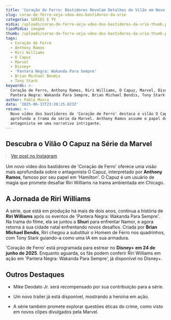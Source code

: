 ```yaml
---
title: 'Coração de Ferro: Bastidores Revelam Detalhes do Vilão em Novo Vídeo'
slug: corao-de-ferro-veja-vdeo-dos-bastidores-da-srie
categoria: SÉRIES E TV
midia: /uploads/corao-de-ferro-veja-vdeo-dos-bastidores-da-srie-thumb.png
tipoMidia: imagem
thumb: /uploads/corao-de-ferro-veja-vdeo-dos-bastidores-da-srie-thumb.png
tags:
  - Coração de Ferro
  - Anthony Ramos
  - Riri Williams
  - O Capuz
  - Marvel
  - Disney+
  - 'Pantera Negra: Wakanda Para Sempre'
  - Brian Michael Bendis
  - Tony Stark
keywords: >-
  Coração de Ferro, Anthony Ramos, Riri Williams, O Capuz, Marvel, Disney+,
  Pantera Negra: Wakanda Para Sempre, Brian Michael Bendis, Tony Stark
author: Pablo Moura
data: '2025-06-13T23:20:25.023Z'
resumo: >-
  Novo vídeo dos bastidores de 'Coração de Ferro' destaca o vilão O Capuz e
  aprofunda a trama da série da Marvel. Anthony Ramos assume o papel do
  antagonista em uma narrativa intrigante.
---
```


## Descubra o Vilão O Capuz na Série da Marvel

<blockquote class="instagram-media" data-instgrm-permalink="https://www.instagram.com/reel/DK2LmgzM8Mn/" data-instgrm-version="14" style="width:100%; max-width:540px; margin:1rem auto;"><a href="https://www.instagram.com/reel/DK2LmgzM8Mn/">Ver post no Instagram</a></blockquote>

Um novo vídeo dos bastidores de 'Coração de Ferro' oferece uma visão mais aprofundada sobre o antagonista O Capuz, interpretado por **Anthony Ramos**, famoso por seu papel em 'Hamilton'. O Capuz é um usuário de magia que promete desafiar Riri Williams na trama ambientada em Chicago.

## A Jornada de Riri Williams

A série, que está em produção há mais de dois anos, continua a história de **Riri Williams** após os eventos de 'Pantera Negra: Wakanda Para Sempre'. Na trama do filme, ela se juntou a **Shuri** para enfrentar Namor, e agora retorna à sua cidade natal enfrentando novos desafios. Criada por **Brian Michael Bendis**, Riri chegou a substituir o Homem de Ferro nos quadrinhos, com Tony Stark guiando-a como uma IA em sua armadura.

'Coração de Ferro' está programada para estrear no **Disney+ em 24 de junho de 2025**. Enquanto aguarda, os fãs podem conferir Riri Williams em ação em 'Pantera Negra: Wakanda Para Sempre', já disponível no Disney+.

## Outros Destaques

- Mike Deodato Jr. será recompensado por sua contribuição para a série.

- Um novo trailer já está disponível, mostrando a heroína em ação.

- A série também promete explorar questões éticas do crime, como visto em novos clipes divulgados pela Marvel.
